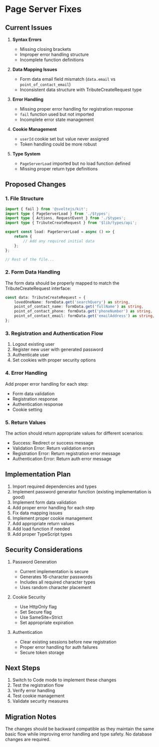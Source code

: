 # Page Server Fixes

## Current Issues

1. **Syntax Errors**
   - Missing closing brackets
   - Improper error handling structure
   - Incomplete function definitions

2. **Data Mapping Issues**
   - Form data email field mismatch (`data.email` vs `point_of_contact_email`)
   - Inconsistent data structure with TributeCreateRequest type

3. **Error Handling**
   - Missing proper error handling for registration response
   - `fail` function used but not imported
   - Incomplete error state management

4. **Cookie Management**
   - `userId` cookie set but value never assigned
   - Token handling could be more robust

5. **Type System**
   - `PageServerLoad` imported but no load function defined
   - Missing proper return type definitions

## Proposed Changes

### 1. File Structure
```typescript
import { fail } from '@sveltejs/kit';
import type { PageServerLoad } from './$types';
import type { Actions, RequestEvent } from './$types';
import type { TributeCreateRequest } from '$lib/types/api';

export const load: PageServerLoad = async () => {
    return {
        // Add any required initial data
    };
};

// Rest of the file...
```

### 2. Form Data Handling
The form data should be properly mapped to match the TributeCreateRequest interface:

```typescript
const data: TributeCreateRequest = {
    lovedOneName: formData.get('searchQuery') as string,
    point_of_contact_name: formData.get('fullName') as string,
    point_of_contact_phone: formData.get('phoneNumber') as string,
    point_of_contact_email: formData.get('emailAddress') as string,
};
```

### 3. Registration and Authentication Flow
1. Logout existing user
2. Register new user with generated password
3. Authenticate user
4. Set cookies with proper security options

### 4. Error Handling
Add proper error handling for each step:
- Form data validation
- Registration response
- Authentication response
- Cookie setting

### 5. Return Values
The action should return appropriate values for different scenarios:
- Success: Redirect or success message
- Validation Error: Return validation errors
- Registration Error: Return registration error message
- Authentication Error: Return auth error message

## Implementation Plan

1. Import required dependencies and types
2. Implement password generator function (existing implementation is good)
3. Implement form data validation
4. Add proper error handling for each step
5. Fix data mapping issues
6. Implement proper cookie management
7. Add appropriate return values
8. Add load function if needed
9. Add proper TypeScript types

## Security Considerations

1. Password Generation
   - Current implementation is secure
   - Generates 16-character passwords
   - Includes all required character types
   - Uses random character placement

2. Cookie Security
   - Use HttpOnly flag
   - Set Secure flag
   - Use SameSite=Strict
   - Set appropriate expiration

3. Authentication
   - Clear existing sessions before new registration
   - Proper error handling for auth failures
   - Secure token storage

## Next Steps

1. Switch to Code mode to implement these changes
2. Test the registration flow
3. Verify error handling
4. Test cookie management
5. Validate security measures

## Migration Notes

The changes should be backward compatible as they maintain the same basic flow while improving error handling and type safety. No database changes are required.
